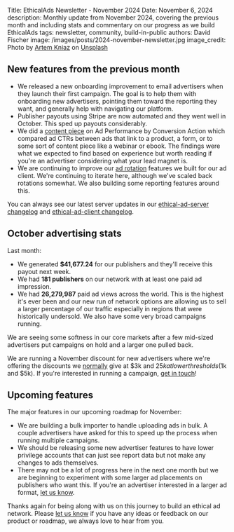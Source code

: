 Title: EthicalAds Newsletter - November 2024
Date: November 6, 2024
description: Monthly update from November 2024, covering the previous month and including stats and commentary on our progress as we build EthicalAds
tags: newsletter, community, build-in-public
authors: David Fischer
image: /images/posts/2024-november-newsletter.jpg
image_credit: <span>Photo by <a href="https://unsplash.com/@artem_kniaz?utm_content=creditCopyText&utm_medium=referral&utm_source=unsplash">Artem Kniaz</a> on <a href="https://unsplash.com/photos/a-field-with-hay-bales-in-the-middle-of-it-W8zv-hNq9yQ?utm_content=creditCopyText&utm_medium=referral&utm_source=unsplash">Unsplash</a></span>


## New features from the previous month

* We released a new onboarding improvement to email advertisers
  when they launch their first campaign.
  The goal is to help them with onboarding new advertisers,
  pointing them toward the reporting they want,
  and generally help with navigating our platform.
* Publisher payouts using Stripe are now automated and they went well in October.
  This sped up payouts considerably.
* We did a [content piece]({filename}../posts/2024-best-performing-ads-by-conversion-type.md)
  on Ad Performance by Conversion Action
  which compared ad CTRs between ads that link to a product, a form,
  or to some sort of content piece like a webinar or ebook.
  The findings were what we expected to find based on experience
  but worth reading if you're an advertiser considering what your lead magnet is.
* We are continuing to improve our [ad rotation](https://ethical-ad-client.readthedocs.io/en/latest/index.html#automatic-ad-rotation)
  features we built for our ad client. We're continuing to iterate here,
  although we've scaled back rotations somewhat.
  We also building some reporting features around this.

You can always see our latest server updates in our
[ethical-ad-server changelog](https://ethical-ad-server.readthedocs.io/en/latest/developer/changelog.html)
and [ethical-ad-client changelog](https://ethical-ad-client.readthedocs.io/en/latest/changelog.html).


## October advertising stats

[comment]: https://server.ethicalads.io/publisher/all/report/?start_date=2024-10-01&end_date=2024-10-31

Last month:

* We generated **$41,677.24** for our publishers and they'll receive this payout next week.
* We had **181 publishers** on our network with at least one paid ad impression.
* We had **26,279,987** paid ad views across the world.
  This is the highest it's ever been and our new run of network options
  are allowing us to sell a larger percentage of our traffic especially in regions
  that were historically undersold.
  We also have some very broad campaigns running.

We are seeing some softness in our core markets
after a few mid-sized advertisers put campaigns on hold
and a larger one pulled back.

We are running a November discount for new advertisers
where we're offering the discounts we [normally]({filename}../pages/advertisers-pricing.md)
give at $3k and $25k at lower thresholds ($1k and $5k).
If you're interested in running a campaign, [get in touch]({filename}../pages/advertisers.md#inbound-form)!


## Upcoming features

The major features in our upcoming roadmap for November:

* We are building a bulk importer to handle uploading ads in bulk.
  A couple advertisers have asked for this to speed up the process
  when running multiple campaigns.
* We should be releasing some new advertiser features to have lower privilege accounts
  that can just see report data but not make any changes to ads themselves.
* There may not be a lot of progress here in the next one month
  but we are beginning to experiment with some larger ad placements on publishers who want this.
  If you're an advertiser interested in a larger ad format,
  [let us know]({filename}../pages/advertisers.md#inbound-form).


Thanks again for being along with us on this journey to build an ethical ad network.
Please [let us know]({filename}../pages/contact.md) if you have any ideas or feedback on our product or roadmap,
we always love to hear from you.
